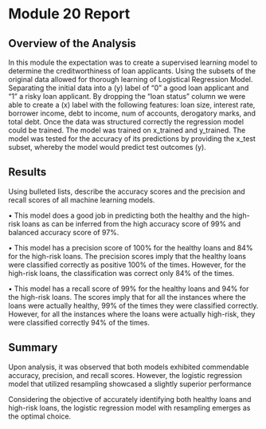 # Module 20 Report

## Overview of the Analysis

In this module the expectation was to create a supervised learning model to determine the creditworthiness of loan applicants. Using the subsets of the original data allowed for thorough learning of Logistical Regression Model. Separating the initial data into a (y) label of “0” a good loan applicant and “1” a risky loan applicant. By dropping the “loan status” column we were able to create a (x) label with the following features: loan size, interest rate, borrower income, debt to income, num of accounts, derogatory marks, and total debt. Once the data was structured correctly the regression model could be trained. The model was trained on x_trained and y_trained. The model was tested for the accuracy of its predictions by providing the x_test subset, whereby the model would predict test outcomes (y).

## Results

Using bulleted lists, describe the accuracy scores and the precision and recall scores of all machine learning models.

•	This model does a good job in predicting both the healthy and the high-risk loans as can be inferred from the high accuracy score of 99% and balanced accuracy score of 97%. 

•	This model has a precision score of 100% for the healthy loans and 84% for the high-risk loans. The precision scores imply that the healthy loans were classified correctly as positive 100% of the times. However, for the high-risk loans, the classification was correct only 84% of the times.

•	This model has a recall score of 99% for the healthy loans and 94% for the high-risk loans. The scores imply that for all the instances where the loans were actually healthy, 99% of the times they were classified correctly. However, for all the instances where the loans were actually high-risk, they were classified correctly 94% of the times.


## Summary

Upon analysis, it was observed that both models exhibited commendable accuracy, precision, and recall scores. However, the logistic regression model that utilized resampling showcased a slightly superior performance

Considering the objective of accurately identifying both healthy loans and high-risk loans, the logistic regression model with resampling emerges as the optimal choice.
